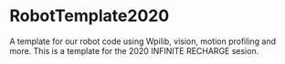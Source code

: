 # RobotTemplate2020
A template for our robot code using Wpilib, vision, motion profiling and more. This is a template for the 2020 INFINITE RECHARGE sesion.  
